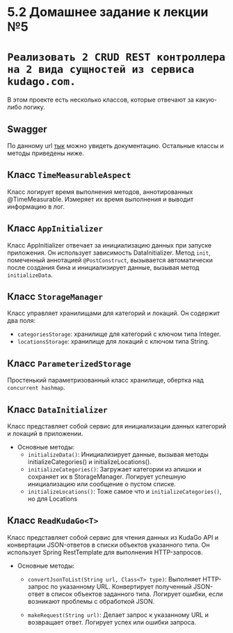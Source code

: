 # 5.2 Домашнее задание к лекции №5

# `Реализовать 2 CRUD REST контроллера на 2 вида сущностей из сервиса kudago.com.`
В этом проекте есть несколько классов, которые отвечают за какую-либо логику.

## Swagger
По данному url [тык](http://localhost:8080/swagger-ui/index.html#) можно увидеть документацию. Остальные классы и методы приведены ниже.

## Класс `TimeMeasurableAspect`
Класс логирует время выполнения методов, аннотированных @TimeMeasurable. 
Измеряет их время выполнения и выводит информацию в лог.

## Класс `AppInitializer`
Класс AppInitializer отвечает за инициализацию данных при запуске приложения.
Он использует зависимость DataInitializer. 
Метод `init`, помеченный аннотацией `@PostConstruct`, вызывается автоматически после создания бина и инициализирует данные, вызывая метод `initializeData`.

## Класс `StorageManager`
Класс управляет хранилищами для категорий и локаций. Он содержит два поля:
- `categoriesStorage`: хранилище для категорий с ключом типа Integer.
- `locationsStorage`: хранилище для локаций с ключом типа String.

## Класс `ParameterizedStorage`
Простенький параметризованный класс хранилище, обертка над `concurrent hashmap`.

## Класс `DataInitializer`
Класс представляет собой сервис для инициализации данных категорий и локаций в приложении.
- Основные методы:
    - `initializeData()`: Инициализирует данные, вызывая методы initializeCategories() и initializeLocations().
    - `initializeCategories()`: Загружает категории из апишки и сохраняет их в StorageManager. Логирует успешную инициализацию или сообщение о пустом списке.
    - `initializeLocations()`: Тоже самое что и `initializeCategories()`, но для Locations

## Класс `ReadKudaGo<T>`
Класс представляет собой сервис для чтения данных из KudaGo API и конвертации JSON-ответов в списки объектов указанного типа. 
Он использует Spring RestTemplate для выполнения HTTP-запросов.
- Основные методы:
  - `convertJsonToList(String url, Class<T> type)`:
Выполняет HTTP-запрос по указанному URL.
Конвертирует полученный JSON-ответ в список объектов заданного типа.
Логирует ошибки, если возникают проблемы с обработкой JSON.

  - `makeRequest(String url)`: Делает запрос к указанному URL и возвращает ответ. Логирует успех или ошибки запроса.

